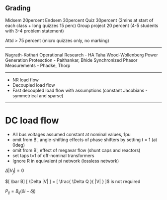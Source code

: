 
## Grading

Midsem 20percent
Endsem 30percent
Quiz 30percent (2mins at start of each class + long quizzes 15 perc)
Group project 20 percent (4-5 students with 3-4 problem statement)

Attd > 75 percent (micro quizzes only, no marking)

---

Nagrath-Kothari
Operational Research - HA Taha
Wood-Wollenberg Power Generation
Protesction - Paithankar, Bhide
Synchronized Phasor Measurements - Phadke, Thorp

---


- NR load flow
- Decoupled load flow
- Fast decoupled load flow with assumptions (constant Jacobians - symmetrical and sparse)

---

# DC load flow

- All bus voltages assumed constant at nominal values, 1pu
- omit from B', angle-shifting effects of phase shifters by setting t = 1 (at 0deg)
- omit from B', effect of megavar flow (shunt caps and reactors)
- set taps t=1 of off-nominal transformers
- Ignore R in equivalent pi network (lossless network)

$\Delta |V_f| = 0$

$[ \bar B] [ \Delta |V| ] = [ \frac{ \Delta Q }{ |V| } ]$ is not required

$P_{ij} = B_{ij} (\delta i - \delta j)$



